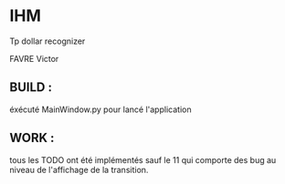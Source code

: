 # IHM

Tp dollar recognizer 

FAVRE Victor

## BUILD :

éxécuté MainWindow.py pour lancé l'application

## WORK :

tous les TODO ont été implémentés sauf le 11 qui comporte des bug au niveau de l'affichage de la transition.

